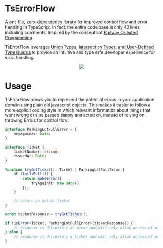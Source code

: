 # TsErrorFlow
A one file, zero-dependency library for improved control flow and error handling in TypeScript. In fact, the entire code base is only 43 lines including comments. Inspired by the concepts of [Railway Oriented Programming](https://fsharpforfunandprofit.com/rop/).

TsErrorFlow leverages [Union Types, Intersection Types, and User-Defined Type Guards](http://www.typescriptlang.org/docs/handbook/advanced-types.html) to provide an intuitive and type safe developer experience for error handling.

<div align="center">
	<a href="https://travis-ci.org/WonderPanda/TsErrorFlow">
		<img src="https://travis-ci.org/WonderPanda/TsErrorFlow.svg?branch=master">
	</a>
</div>

# Usage
TsErrorFlow allows you to represent the potential errors in your application domain using plain old javascript objects. This makes it easier to follow a more explicit coding style in which relevant information about things that went wrong can be passed simply and acted on, instead of relying on throwing Errors for control flow:

```typescript
interface ParkingLotFullError = {
    tryAgainAt: Date;
}

interface Ticket {
    ticketNumber: string;
    issuedAt: Date;
}

function tryGetTicket(): Ticket | ParkingLotFullError {
    if (lotIsFull()) {
        return makeError({
            tryAgainAt: new Date()
        });
    } 

    // return an actual ticket
}

const ticketResponse = tryGetTicket();

if (isError<Ticket, ParkingLotFullError>(ticketResponse)) {
    // response is definitely an error and will only allow access of properties from ParkingLotFullError
} else {
    // response is definitely a ticket and will only allow access of properties from Ticket
}
```
